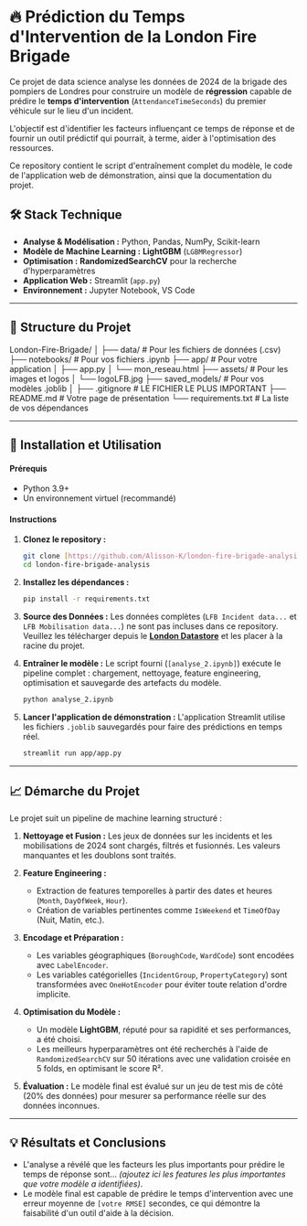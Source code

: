 # 🔥 Prédiction du Temps d'Intervention de la London Fire Brigade

Ce projet de data science analyse les données de 2024 de la brigade des pompiers de Londres pour construire un modèle de **régression** capable de prédire le **temps d'intervention** (`AttendanceTimeSeconds`) du premier véhicule sur le lieu d'un incident.

L'objectif est d'identifier les facteurs influençant ce temps de réponse et de fournir un outil prédictif qui pourrait, à terme, aider à l'optimisation des ressources.

Ce repository contient le script d'entraînement complet du modèle, le code de l'application web de démonstration, ainsi que la documentation du projet.

## 🛠️ Stack Technique

-   **Analyse & Modélisation :** Python, Pandas, NumPy, Scikit-learn
-   **Modèle de Machine Learning :** **LightGBM** (`LGBMRegressor`)
-   **Optimisation :** **RandomizedSearchCV** pour la recherche d'hyperparamètres
-   **Application Web :** Streamlit (`app.py`)
-   **Environnement :** Jupyter Notebook, VS Code

---

## 📂 Structure du Projet

London-Fire-Brigade/
│
├── data/              # Pour les fichiers de données (.csv)
├── notebooks/         # Pour vos fichiers .ipynb
├── app/               # Pour votre application
│   ├── app.py
│   └── mon_reseau.html
├── assets/            # Pour les images et logos
│   └── logoLFB.jpg
├── saved_models/      # Pour vos modèles .joblib
│
├── .gitignore         # LE FICHIER LE PLUS IMPORTANT
├── README.md          # Votre page de présentation
└── requirements.txt   # La liste de vos dépendances

---

## 🚀 Installation et Utilisation

#### **Prérequis**

* Python 3.9+
* Un environnement virtuel (recommandé)

#### **Instructions**

1.  **Clonez le repository :**
    ```bash
    git clone [https://github.com/Alisson-K/london-fire-brigade-analysis.git](https://github.com/Alisson-K/london-fire-brigade-analysis.git)
    cd london-fire-brigade-analysis
    ```

2.  **Installez les dépendances :**
    ```bash
    pip install -r requirements.txt
    ```

3.  **Source des Données :**
    Les données complètes (`LFB Incident data...` et `LFB Mobilisation data...`) ne sont pas incluses dans ce repository. Veuillez les télécharger depuis le **[London Datastore](https://data.london.gov.uk/dataset/london-fire-brigade-incident-records)** et les placer à la racine du projet.

4.  **Entraîner le modèle :**
    Le script fourni (`[analyse_2.ipynb]`) exécute le pipeline complet : chargement, nettoyage, feature engineering, optimisation et sauvegarde des artefacts du modèle.
    ```bash
    python analyse_2.ipynb
    ```

5.  **Lancer l'application de démonstration :**
    L'application Streamlit utilise les fichiers `.joblib` sauvegardés pour faire des prédictions en temps réel.
    ```bash
    streamlit run app/app.py
    ```

---

## 📈 Démarche du Projet

Le projet suit un pipeline de machine learning structuré :

1.  **Nettoyage et Fusion :** Les jeux de données sur les incidents et les mobilisations de 2024 sont chargés, filtrés et fusionnés. Les valeurs manquantes et les doublons sont traités.

2.  **Feature Engineering :**
    * Extraction de features temporelles à partir des dates et heures (`Month`, `DayOfWeek`, `Hour`).
    * Création de variables pertinentes comme `IsWeekend` et `TimeOfDay` (Nuit, Matin, etc.).

3.  **Encodage et Préparation :**
    * Les variables géographiques (`BoroughCode`, `WardCode`) sont encodées avec `LabelEncoder`.
    * Les variables catégorielles (`IncidentGroup`, `PropertyCategory`) sont transformées avec `OneHotEncoder` pour éviter toute relation d'ordre implicite.

4.  **Optimisation du Modèle :**
    * Un modèle **LightGBM**, réputé pour sa rapidité et ses performances, a été choisi.
    * Les meilleurs hyperparamètres ont été recherchés à l'aide de `RandomizedSearchCV` sur 50 itérations avec une validation croisée en 5 folds, en optimisant le score R².

5.  **Évaluation :** Le modèle final est évalué sur un jeu de test mis de côté (20% des données) pour mesurer sa performance réelle sur des données inconnues.

---

## 💡 Résultats et Conclusions

* L'analyse a révélé que les facteurs les plus importants pour prédire le temps de réponse sont... *(ajoutez ici les features les plus importantes que votre modèle a identifiées)*.
* Le modèle final est capable de prédire le temps d'intervention avec une erreur moyenne de `[votre RMSE]` secondes, ce qui démontre la faisabilité d'un outil d'aide à la décision.
